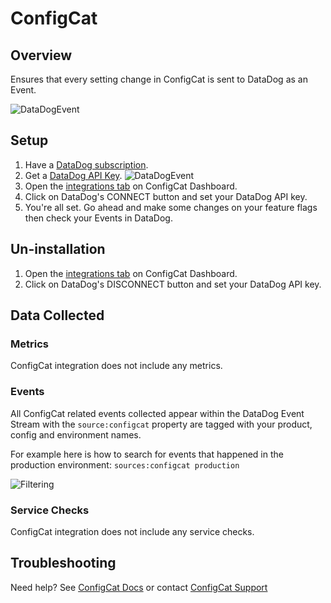 # ConfigCat

## Overview

Ensures that every setting change in ConfigCat is sent to DataDog as an Event.

![DataDogEvent][3]

## Setup

1. Have a [DataDog subscription][8].
2. Get a [DataDog API Key][9].
    ![DataDogEvent][1] 
4. Open the [integrations tab][10] on ConfigCat Dashboard.
5. Click on DataDog's CONNECT button and set your DataDog API key.
6. You're all set. Go ahead and make some changes on your feature flags then check your Events in DataDog.


## Un-installation
1. Open the [integrations tab][10] on ConfigCat Dashboard.
2. Click on DataDog's DISCONNECT button and set your DataDog API key.

## Data Collected

### Metrics

ConfigCat integration does not include any metrics.

### Events

All ConfigCat related events collected appear within the DataDog Event Stream with the `source:configcat` property are tagged with your product, config and environment names.

For example here is how to search for events that happened in the production environment: ```sources:configcat production```

![Filtering][4]

### Service Checks

ConfigCat integration does not include any service checks.

## Troubleshooting

Need help? See [ConfigCat Docs][6] or contact [ConfigCat Support][7]

[1]: https://raw.githubusercontent.com/DataDog/integrations-extras/master/configcat/assets/images/datadog_apikey.png
[3]: https://raw.githubusercontent.com/DataDog/integrations-extras/master/configcat/assets/images/datadog_event.png
[4]: https://raw.githubusercontent.com/DataDog/integrations-extras/master/configcat/assets/images/datadog_filtering.png
[6]: https://configcat.com/docs/integrations/datadog/
[7]: https://configcat.com/support
[8]: https://www.datadoghq.com
[9]: https://docs.datadoghq.com/account_management/api-app-keys/#api-keys
[10]: https://app.configcat.com/product/integrations
